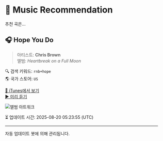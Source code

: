 
# 🎵 Music Recommendation

추천 곡은...

## 🎧 Hope You Do  
> 아티스트: **Chris Brown**  
> 앨범: _Heartbreak on a Full Moon_  

🔍 검색 키워드: `rnb+hope`  
🌎 국가 스토어: `US`

[🔗 iTunes에서 보기](https://music.apple.com/us/album/hope-you-do/1293916276?i=1293916713&uo=4)  
[▶️ 미리 듣기](https://audio-ssl.itunes.apple.com/itunes-assets/AudioPreview112/v4/4b/52/2d/4b522d0d-1c0e-1fe5-168c-71e84f8a8709/mzaf_1674197290493931068.plus.aac.p.m4a)

![앨범 아트워크](https://is1-ssl.mzstatic.com/image/thumb/Music125/v4/0e/79/86/0e798631-1a91-4a73-9db6-80d87c7e550b/886446781471.jpg/100x100bb.jpg)

⏳ 업데이트 시간: 2025-08-20 05:23:55 (UTC)

---
자동 업데이트 봇에 의해 관리됩니다.
